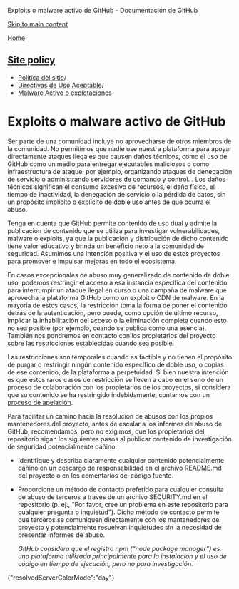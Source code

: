 Exploits o malware activo de GitHub - Documentación de GitHub

[Skip to main content](#main-content)

[Home](/es)

[Site policy](/es/site-policy)
----------

* [Política del sitio](/es/site-policy)/
* [Directivas de Uso Aceptable](/es/site-policy/acceptable-use-policies)/
* [Malware Activo o explotaciones](/es/site-policy/acceptable-use-policies/github-active-malware-or-exploits)

Exploits o malware activo de GitHub
==========

Ser parte de una comunidad incluye no aprovecharse de otros miembros de la comunidad. No permitimos que nadie use nuestra plataforma para apoyar directamente ataques ilegales que causen daños técnicos, como el uso de GitHub como un medio para entregar ejecutables maliciosos o como infraestructura de ataque, por ejemplo, organizando ataques de denegación de servicio o administrando servidores de comando y control. . Los daños técnicos significan el consumo excesivo de recursos, el daño físico, el tiempo de inactividad, la denegación de servicio o la pérdida de datos, sin un propósito implícito o explícito de doble uso antes de que ocurra el abuso.

Tenga en cuenta que GitHub permite contenido de uso dual y admite la publicación de contenido que se utiliza para investigar vulnerabilidades, malware o exploits, ya que la publicación y distribución de dicho contenido tiene valor educativo y brinda un beneficio neto a la comunidad de seguridad. Asumimos una intención positiva y el uso de estos proyectos para promover e impulsar mejoras en todo el ecosistema.

En casos excepcionales de abuso muy generalizado de contenido de doble uso, podemos restringir el acceso a esa instancia específica del contenido para interrumpir un ataque ilegal en curso o una campaña de malware que aprovecha la plataforma GitHub como un exploit o CDN de malware. En la mayoría de estos casos, la restricción toma la forma de poner el contenido detrás de la autenticación, pero puede, como opción de último recurso, implicar la inhabilitación del acceso o la eliminación completa cuando esto no sea posible (por ejemplo, cuando se publica como una esencia). También nos pondremos en contacto con los propietarios del proyecto sobre las restricciones establecidas cuando sea posible.

Las restricciones son temporales cuando es factible y no tienen el propósito de purgar o restringir ningún contenido específico de doble uso, o copias de ese contenido, de la plataforma a perpetuidad. Si bien nuestra intención es que estos raros casos de restricción se lleven a cabo en el seno de un proceso de colaboración con los propietarios de los proyectos, si considera que su contenido se ha restringido indebidamente, contamos con un [proceso de apelación](/es/site-policy/acceptable-use-policies/github-appeal-and-reinstatement).

Para facilitar un camino hacia la resolución de abusos con los propios mantenedores del proyecto, antes de escalar a los informes de abuso de GitHub, recomendamos, pero no exigimos, que los propietarios del repositorio sigan los siguientes pasos al publicar contenido de investigación de seguridad potencialmente dañino:

* Identifique y describa claramente cualquier contenido potencialmente dañino en un descargo de responsabilidad en el archivo README.md del proyecto o en los comentarios del código fuente.

* Proporcione un método de contacto preferido para cualquier consulta de abuso de terceros a través de un archivo SECURITY.md en el repositorio (p. ej., "Por favor, cree un problema en este repositorio para cualquier pregunta o inquietud"). Dicho método de contacto permite que terceros se comuniquen directamente con los mantenedores del proyecto y potencialmente resuelvan inquietudes sin la necesidad de presentar informes de abuso.

  *GitHub considera que el registro npm (“node package manager”) es una plataforma utilizada principalmente para la instalación y el uso de código en tiempo de ejecución, pero no para investigación.*

{"resolvedServerColorMode":"day"}
